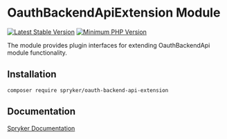 # OauthBackendApiExtension Module
[![Latest Stable Version](https://poser.pugx.org/spryker/oauth-backend-api-extension/v/stable.svg)](https://packagist.org/packages/spryker/oauth-backend-api-extension)
[![Minimum PHP Version](https://img.shields.io/badge/php-%3E%3D%208.3-8892BF.svg)](https://php.net/)

The module provides plugin interfaces for extending OauthBackendApi module functionality.

## Installation

```
composer require spryker/oauth-backend-api-extension
```

## Documentation

[Spryker Documentation](https://docs.spryker.com)
